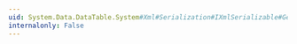 ```yaml
---
uid: System.Data.DataTable.System#Xml#Serialization#IXmlSerializable#GetSchema
internalonly: False
---
```

